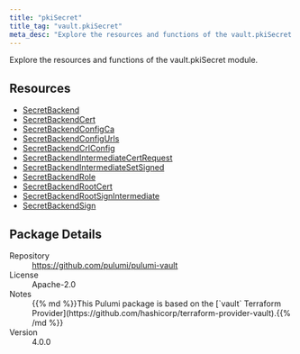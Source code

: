 ```yaml
---
title: "pkiSecret"
title_tag: "vault.pkiSecret"
meta_desc: "Explore the resources and functions of the vault.pkiSecret module."
---
```


<!-- WARNING: this file was generated by Pulumi Docs Generator. -->
<!-- Do not edit by hand unless you're certain you know what you are doing! -->

Explore the resources and functions of the vault.pkiSecret module.

<h2 id="resources">Resources</h2>
<ul class="api">
    <li><a href="secretbackend" title="SecretBackend"><span class="symbol resource"></span>SecretBackend</a></li>
    <li><a href="secretbackendcert" title="SecretBackendCert"><span class="symbol resource"></span>SecretBackendCert</a></li>
    <li><a href="secretbackendconfigca" title="SecretBackendConfigCa"><span class="symbol resource"></span>SecretBackendConfigCa</a></li>
    <li><a href="secretbackendconfigurls" title="SecretBackendConfigUrls"><span class="symbol resource"></span>SecretBackendConfigUrls</a></li>
    <li><a href="secretbackendcrlconfig" title="SecretBackendCrlConfig"><span class="symbol resource"></span>SecretBackendCrlConfig</a></li>
    <li><a href="secretbackendintermediatecertrequest" title="SecretBackendIntermediateCertRequest"><span class="symbol resource"></span>SecretBackendIntermediateCertRequest</a></li>
    <li><a href="secretbackendintermediatesetsigned" title="SecretBackendIntermediateSetSigned"><span class="symbol resource"></span>SecretBackendIntermediateSetSigned</a></li>
    <li><a href="secretbackendrole" title="SecretBackendRole"><span class="symbol resource"></span>SecretBackendRole</a></li>
    <li><a href="secretbackendrootcert" title="SecretBackendRootCert"><span class="symbol resource"></span>SecretBackendRootCert</a></li>
    <li><a href="secretbackendrootsignintermediate" title="SecretBackendRootSignIntermediate"><span class="symbol resource"></span>SecretBackendRootSignIntermediate</a></li>
    <li><a href="secretbackendsign" title="SecretBackendSign"><span class="symbol resource"></span>SecretBackendSign</a></li>
</ul>

<h2 id="package-details">Package Details</h2>
<dl class="package-details">
	<dt>Repository</dt>
	<dd><a href="https://github.com/pulumi/pulumi-vault">https://github.com/pulumi/pulumi-vault</a></dd>
	<dt>License</dt>
	<dd>Apache-2.0</dd>
	<dt>Notes</dt>
	<dd>{{% md %}}This Pulumi package is based on the [`vault` Terraform Provider](https://github.com/hashicorp/terraform-provider-vault).{{% /md %}}</dd>
	<dt>Version</dt>
	<dd>4.0.0</dd>
</dl>

